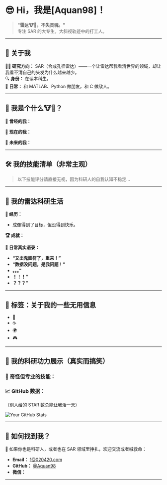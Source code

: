 # 😎 **Hi，我是[Aquan98]！**

> **"雷达🐮🐎，不失灵魂。"**  
> 专注 SAR 的大专生，大斜视轨迹中的打工人。

---

## 🌌 **关于我**

👨‍💻 **研究方向：** SAR（合成孔径雷达）——一个让雷达帮我看清世界的领域，却让我看不清自己的头发为什么越来越少。  
🔍 **身份：** 在读本科生。  
🎯 **日常：** 和 MATLAB、Python 做朋友，和 C 做敌人。

---

## 🤖 **我是个什么🐮🐎？**

🌟 **曾经的我：**  

🌟 **现在的我：**  

🌟 **未来的我：**  

---

## 🛠 **我的技能清单（非常主观）**

> 以下技能评分请直接无视，因为科研人的自我认知不稳定...

---

## 🤡 **我的雷达科研生活**

**🎯 经历：**  
- 成像得到了目标，但没得到快乐。  

**🏆 成就：**  


**📜 日常真实语录：**  
- **“又出鬼画符了，重来！”**  
- **“数据没问题，是我问题！”**
- **。。。”** 
- **！！！”**
- **？？？”** 

---

## 🐯 **标签：关于我的一些无用信息**

- 🚀  
- ☕ 
- 🌍
- 🎮

---

## 🎨 **我的科研功力展示（真实而搞笑）**

### 🧰 **奇怪但专业的技能：**


### 📈 **GitHub 数据：**
（别人给的 STAR 数总能让我活一天）

![Your GitHub Stats](https://github-readme-stats.vercel.app/api?username=Aquan98&show_icons=true&theme=radical)  

---

## 💌 **如何找到我？**

📧 如果你也是科研人，或者也在 SAR 领域里挣扎，欢迎交流或者喊救命：  
- **Email：** 1@020420.com  
- **GitHub：** [@Aquan98](https://github.com/Aquan98)  
- **微信：**  

---
